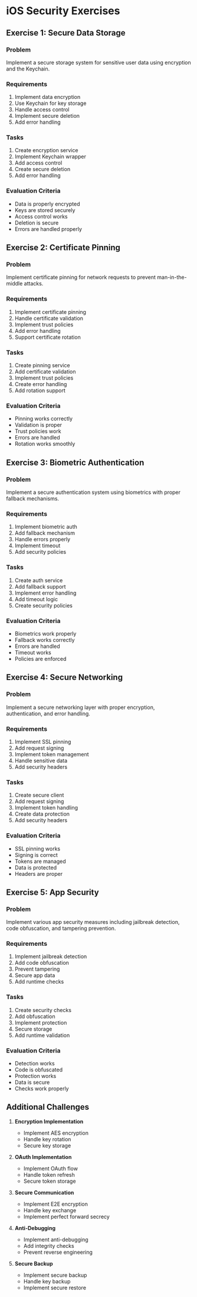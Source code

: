 # iOS Security Exercises

## Exercise 1: Secure Data Storage

### Problem
Implement a secure storage system for sensitive user data using encryption and the Keychain.

### Requirements
1. Implement data encryption
2. Use Keychain for key storage
3. Handle access control
4. Implement secure deletion
5. Add error handling

### Tasks
1. Create encryption service
2. Implement Keychain wrapper
3. Add access control
4. Create secure deletion
5. Add error handling

### Evaluation Criteria
- Data is properly encrypted
- Keys are stored securely
- Access control works
- Deletion is secure
- Errors are handled properly

## Exercise 2: Certificate Pinning

### Problem
Implement certificate pinning for network requests to prevent man-in-the-middle attacks.

### Requirements
1. Implement certificate pinning
2. Handle certificate validation
3. Implement trust policies
4. Add error handling
5. Support certificate rotation

### Tasks
1. Create pinning service
2. Add certificate validation
3. Implement trust policies
4. Create error handling
5. Add rotation support

### Evaluation Criteria
- Pinning works correctly
- Validation is proper
- Trust policies work
- Errors are handled
- Rotation works smoothly

## Exercise 3: Biometric Authentication

### Problem
Implement a secure authentication system using biometrics with proper fallback mechanisms.

### Requirements
1. Implement biometric auth
2. Add fallback mechanism
3. Handle errors properly
4. Implement timeout
5. Add security policies

### Tasks
1. Create auth service
2. Add fallback support
3. Implement error handling
4. Add timeout logic
5. Create security policies

### Evaluation Criteria
- Biometrics work properly
- Fallback works correctly
- Errors are handled
- Timeout works
- Policies are enforced

## Exercise 4: Secure Networking

### Problem
Implement a secure networking layer with proper encryption, authentication, and error handling.

### Requirements
1. Implement SSL pinning
2. Add request signing
3. Implement token management
4. Handle sensitive data
5. Add security headers

### Tasks
1. Create secure client
2. Add request signing
3. Implement token handling
4. Create data protection
5. Add security headers

### Evaluation Criteria
- SSL pinning works
- Signing is correct
- Tokens are managed
- Data is protected
- Headers are proper

## Exercise 5: App Security

### Problem
Implement various app security measures including jailbreak detection, code obfuscation, and tampering prevention.

### Requirements
1. Implement jailbreak detection
2. Add code obfuscation
3. Prevent tampering
4. Secure app data
5. Add runtime checks

### Tasks
1. Create security checks
2. Add obfuscation
3. Implement protection
4. Secure storage
5. Add runtime validation

### Evaluation Criteria
- Detection works
- Code is obfuscated
- Protection works
- Data is secure
- Checks work properly

## Additional Challenges

1. **Encryption Implementation**
   - Implement AES encryption
   - Handle key rotation
   - Secure key storage

2. **OAuth Implementation**
   - Implement OAuth flow
   - Handle token refresh
   - Secure token storage

3. **Secure Communication**
   - Implement E2E encryption
   - Handle key exchange
   - Implement perfect forward secrecy

4. **Anti-Debugging**
   - Implement anti-debugging
   - Add integrity checks
   - Prevent reverse engineering

5. **Secure Backup**
   - Implement secure backup
   - Handle key backup
   - Implement secure restore 